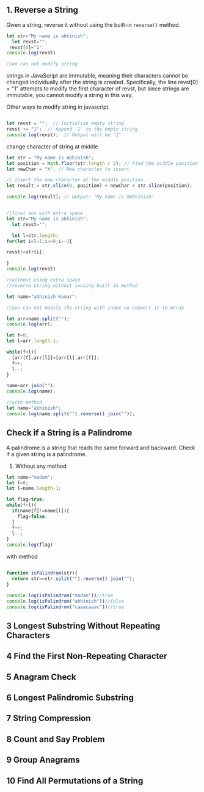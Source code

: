 ## 1. Reverse a String
Given a string, reverse it without using the built-in `reverse()` method.

```javascript
let str="My name is abhinish";
  let revst="";
 revst[0]="1"
console.log(revst)

//we can not modify string
```

strings in JavaScript are immutable, meaning their characters cannot be changed individually after the string is created. Specifically, the line revst[0] = "1" attempts to modify the first character of revst, but since strings are immutable, you cannot modify a string in this way.

Other ways to modify string in javascript.

```javascript

let revst = "";  // Initialize empty string
revst += "1";  // Append '1' to the empty string
console.log(revst);  // Output will be "1"

```
change character of string at middle 

```javascript
let str = "My name is Abhinish";
let position = Math.floor(str.length / 2); // Find the middle position
let newChar = "X"; // New character to insert

// Insert the new character at the middle position
let result = str.slice(0, position) + newChar + str.slice(position);

console.log(result); // Output: "My name is XAbhinish"

```

```javascript

//final ans with extra space
let str="My name is abhinish";
  let revst="";

  let l=str.length;
for(let i=l-1;i>=0;i--){

revst+=str[i];

}
console.log(revst)
```

```javascript
//without using extra space
//reverse string without i=using built in method

let name="abhinish Kumar";

//you can not modify the string with index so convert it to Array

let arr=name.split("");
console.log(arr);

let f=0;
let l=arr.length-1;

while(f<l){
  [arr[f],arr[l]]=[arr[l],arr[f]];
  f++;
  l--;
}

name=arr.join("");
console.log(name);
```


```javascript
//with method
let name="abhinish";
console.log(name.split("").reverse().join(""));
```


## Check if a String is a Palindrome

A palindrome is a string that reads the same forward and backward. Check if a given string is a palindrome.

1. Without any method

```javascript
let name="madam";
let f=0;
let l=name.length-1;

let flag=true;
while(f<l){
  if(name[f]!=name[l]){
    flag=false;
  }
  f++;
  l--;
}
console.log(flag)
```

with method

```javascript

function isPalindrom(str){
  return str==str.split("").reverse().join("");
}

console.log(isPalindrom("madam"))//true
console.log(isPalindrom("abhinish"))//false
console.log(isPalindrom("caaacaaac"))//true

```

## 3 Longest Substring Without Repeating Characters

## 4 Find the First Non-Repeating Character

## 5 Anagram Check

## 6  Longest Palindromic Substring

## 7 String Compression

## 8 Count and Say Problem

## 9 Group Anagrams

## 10 Find All Permutations of a String



